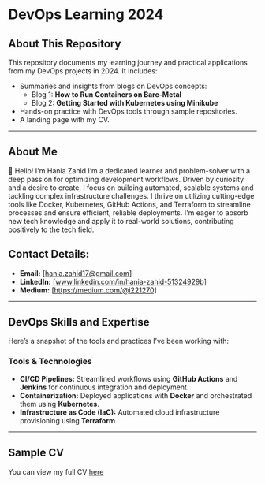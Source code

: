 # DevOps Learning  2024

## About This Repository
This repository documents my learning journey and practical applications from my DevOps projects in 2024. It includes:
- Summaries and insights from blogs on DevOps concepts:
  - Blog 1: **How to Run Containers on Bare-Metal**
  - Blog 2: **Getting Started with Kubernetes using Minikube**
- Hands-on practice with DevOps tools through sample repositories.
- A landing page with my CV.

***

## About Me  
👋 Hello! I'm Hania Zahid
I’m a dedicated learner and problem-solver with a deep passion for optimizing development workflows. Driven by curiosity and a desire to create, I focus on building automated, scalable systems and tackling complex infrastructure challenges. I thrive on utilizing cutting-edge tools like Docker, Kubernetes, GitHub Actions, and Terraform to streamline processes and ensure efficient, reliable deployments. I'm eager to absorb new
tech knowledge and apply it to real-world solutions, contributing positively to the tech field.

## **Contact Details:**  
- **Email:** [hania.zahid17@gmail.com]  
- **LinkedIn:** [www.linkedin.com/in/hania-zahid-51324929b]  
- **Medium:** [https://medium.com/@i221270]

***

## DevOps Skills and Expertise  
Here’s a snapshot of the tools and practices I’ve been working with:

### **Tools & Technologies**  
- **CI/CD Pipelines:** Streamlined workflows using **GitHub Actions** and **Jenkins** for continuous integration and deployment.  
- **Containerization:** Deployed applications with **Docker** and orchestrated them using **Kubernetes**.  
- **Infrastructure as Code (IaC):** Automated cloud infrastructure provisioning using **Terraform**   

***

## **Sample CV**  
You can view my full CV [here]()
